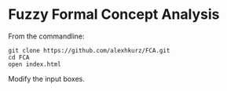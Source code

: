 # Fuzzy Formal Concept Analysis

From the commandline:

```
git clone https://github.com/alexhkurz/FCA.git
cd FCA
open index.html
```

Modify the input boxes.

